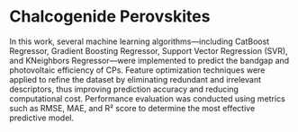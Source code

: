 # Chalcogenide Perovskites
In this work, several machine learning algorithms—including CatBoost Regressor, Gradient Boosting Regressor, Support Vector Regression (SVR), and KNeighbors Regressor—were implemented to predict the bandgap and photovoltaic efficiency of CPs. Feature optimization techniques were applied to refine the dataset by eliminating redundant and irrelevant descriptors, thus improving prediction accuracy and reducing computational cost. Performance evaluation was conducted using metrics such as RMSE, MAE, and R² score to determine the most effective predictive model.
